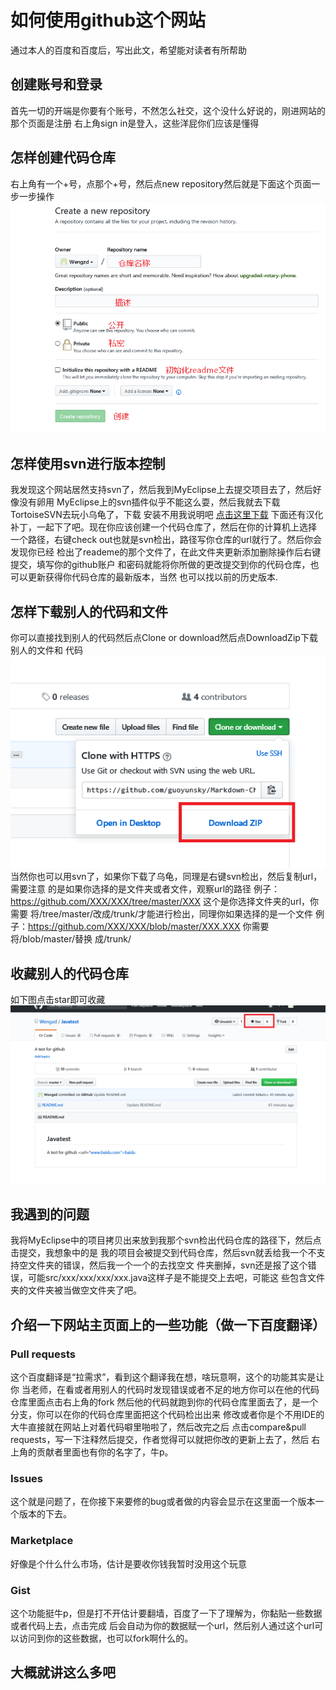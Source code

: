 如何使用github这个网站
===================================================================================
通过本人的百度和百度后，写出此文，希望能对读者有所帮助


## 创建账号和登录
首先一切的开端是你要有个账号，不然怎么社交，这个没什么好说的，刚进网站的那个页面是注册
右上角sign in是登入，这些洋屁你们应该是懂得

## 怎样创建代码仓库
右上角有一个+号，点那个+号，然后点new repository然后就是下面这个页面一步一步操作
![img2.PNG](https://github.com/Wengzd/Javatest/blob/master/img2.PNG)

## 怎样使用svn进行版本控制
我发现这个网站居然支持svn了，然后我到MyEclipse上去提交项目去了，然后好像没有卵用
MyEclipse上的svn插件似乎不能这么耍，然后我就去下载TortoiseSVN去玩小乌龟了，下载
安装不用我说明吧 [点击这里下载](https://tortoisesvn.net/downloads.html)
下面还有汉化补丁，一起下了吧。现在你应该创建一个代码仓库了，然后在你的计算机上选择
一个路径，右键check out也就是svn检出，路径写你仓库的url就行了。然后你会发现你已经
检出了reademe的那个文件了，在此文件夹更新添加删除操作后右键提交，填写你的github账户
和密码就能将你所做的更改提交到你的代码仓库，也可以更新获得你代码仓库的最新版本，当然
也可以找以前的历史版本.

## 怎样下载别人的代码和文件
你可以直接找到别人的代码然后点Clone or download然后点DownloadZip下载别人的文件和
代码
![img1.PNG](https://github.com/Wengzd/Javatest/blob/master/img1.PNG)
当然你也可以用svn了，如果你下载了乌龟，同理是右键svn检出，然后复制url，需要注意
的是如果你选择的是文件夹或者文件，观察url的路径
例子：https://github.com/XXX/XXX/tree/master/XXX 这个是你选择文件夹的url，你需要
将/tree/master/改成/trunk/才能进行检出，同理你如果选择的是一个文件
例子：https://github.com/XXX/XXX/blob/master/XXX.XXX 你需要将/blob/master/替换
成/trunk/

## 收藏别人的代码仓库
如下图点击star即可收藏
![img3.PNG](https://github.com/Wengzd/Javatest/blob/master/img3.PNG)

## 我遇到的问题
我将MyEclipse中的项目拷贝出来放到我那个svn检出代码仓库的路径下，然后点击提交，我想象中的是
我的项目会被提交到代码仓库，然后svn就丢给我一个不支持空文件夹的错误，然后我一个一个的去找空文
件夹删掉，svn还是报了这个错误，可能src/xxx/xxx/xxx/xxx.java这样子是不能提交上去吧，可能这
些包含文件夹的文件夹被当做空文件夹了吧。

## 介绍一下网站主页面上的一些功能（做一下百度翻译）
### Pull requests
这个百度翻译是“拉需求”，看到这个翻译我在想，啥玩意啊，这个的功能其实是让你
当老师，在看或者用别人的代码时发现错误或者不足的地方你可以在他的代码仓库里面点击右上角的fork
然后他的代码就跑到你的代码仓库里面去了，是一个分支，你可以在你的代码仓库里面把这个代码检出出来
修改或者你是个不用IDE的大牛直接就在网站上对着代码噼里啪啦了，然后改完之后
点击compare&pull requests，写一下注释然后提交，作者觉得可以就把你改的更新上去了，然后
右上角的贡献者里面也有你的名字了，牛p。
### Issues
这个就是问题了，在你接下来要修的bug或者做的内容会显示在这里面一个版本一个版本的下去。
### Marketplace
好像是个什么什么市场，估计是要收你钱我暂时没用这个玩意
### Gist
这个功能挺牛p，但是打不开估计要翻墙，百度了一下了理解为，你黏贴一些数据或者代码上去，点击完成
后会自动为你的数据赋一个url，然后别人通过这个url可以访问到你的这些数据，也可以fork啊什么的。

## 大概就讲这么多吧

